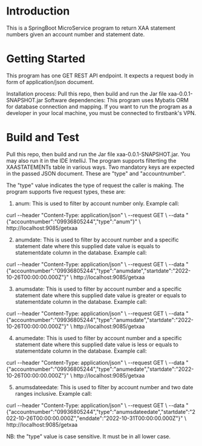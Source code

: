# Introduction 
This is a SpringBoot MicroService program to return XAA statement numbers given an account number and statement date. 

# Getting Started
This program has one GET REST API endpoint. It expects a request body in form of application/json document.

Installation process: Pull this repo, then build and run the Jar file xaa-0.0.1-SNAPSHOT.jar
Software dependencies: This program uses Mybatis ORM for database connection and mapping. If you want to run the program as a developer in your local machine, 
you must be connected to firstbank's VPN.

# Build and Test
Pull this repo, then build and run the Jar file xaa-0.0.1-SNAPSHOT.jar. You may also run it in the IDE IntelliJ. The program supports filterting the XAASTATEMENTs table in various ways.
Two mandatory keys are expected in the passed JSON document. These are "type" and "accountnumber". 

The "type" value indicates the type of request the caller is making. The program supports five request types, these are:

1. anum: This is used to filter by account number only. Example call:

curl --header "Content-Type: application/json" \ --request GET \ --data "{\"accountnumber\":\"09936805244\",\"type\":\"anum\"}" \  http://localhost:9085/getxaa

2. anumdate: This is used to filter by account number and a specific statement date where this supplied date value is equals to statementdate column in the database. Example call:

curl --header "Content-Type: application/json" \ --request GET \ --data "{\"accountnumber\":\"09936805244\",\"type\":\"anumdate\",\"startdate\":\"2022-10-26T00:00:00.000Z\"}" \  http://localhost:9085/getxaa

3. anumsdate: This is used to filter by account number and a specific statement date where this supplied date value is greater or equals to statementdate column in the database. Example call:

curl --header "Content-Type: application/json" \ --request GET \ --data "{\"accountnumber\":\"09936805244\",\"type\":\"anumsdate\",\"startdate\":\"2022-10-26T00:00:00.000Z\"}" \  http://localhost:9085/getxaa

4. anumedate: This is used to filter by account number and a specific statement date where this supplied date value is less or equals to statementdate column in the database. Example call:

curl --header "Content-Type: application/json" \ --request GET \ --data "{\"accountnumber\":\"09936805244\",\"type\":\"anumedate\",\"startdate\":\"2022-10-26T00:00:00.000Z\"}" \  http://localhost:9085/getxaa

5. anumsdateedate: This is used to filter by account number and two date ranges inclusive. Example call:

curl --header "Content-Type: application/json" \ --request GET \ --data "{\"accountnumber\":\"09936805244\",\"type\":\"anumsdateedate\",\"startdate\":\"2022-10-26T00:00:00.000Z\",\"enddate\":\"2022-10-31T00:00:00.000Z\"}" \  http://localhost:9085/getxaa

NB: the "type" value is case sensitive. It must be in all lower case.